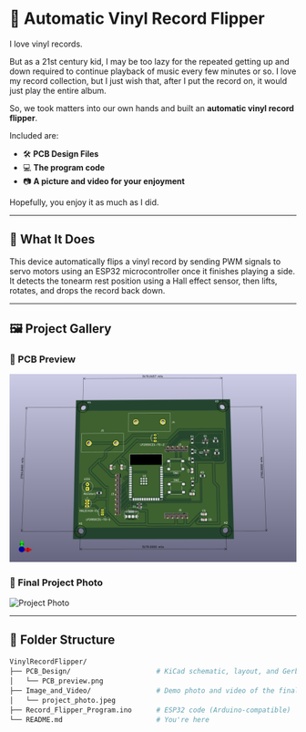 # 🎵 Automatic Vinyl Record Flipper

I love vinyl records.

But as a 21st century kid, I may be too lazy for the repeated getting up and down required to continue playback of music every few minutes or so. I love my record collection, but I just wish that, after I put the record on, it would just play the entire album.

So, we took matters into our own hands and built an **automatic vinyl record flipper**.

Included are:
- 🛠️ **PCB Design Files**
- 💻 **The program code**
- 📷 **A picture and video for your enjoyment**

Hopefully, you enjoy it as much as I did.

---

## 🧠 What It Does

This device automatically flips a vinyl record by sending PWM signals to servo motors using an ESP32 microcontroller once it finishes playing a side. It detects the tonearm rest position using a Hall effect sensor, then lifts, rotates, and drops the record back down.

---

## 🖼️ Project Gallery

### 🔧 PCB Preview  
![PCB Preview](PCB_Design/PCB_preview.png)

### 📸 Final Project Photo  
![Project Photo](Image_and_Video/project_photo.jpeg)

---

## 📁 Folder Structure

```bash
VinylRecordFlipper/
├── PCB_Design/                     # KiCad schematic, layout, and Gerbers
│   └── PCB_preview.png
├── Image_and_Video/                # Demo photo and video of the final product
│   └── project_photo.jpeg
├── Record_Flipper_Program.ino      # ESP32 code (Arduino-compatible)
└── README.md                       # You're here
